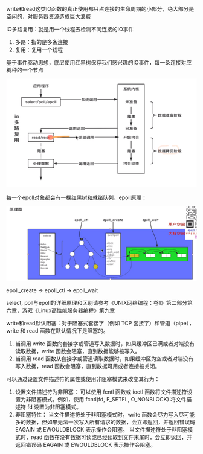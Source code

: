 write和read这类IO函数的真正使用都只占连接的生命周期的小部分，绝大部分是空闲的，对服务器资源造成巨大浪费

IO多路复用：就是用一个线程去检测不同连接的IO事件
1. 多路：指的是多条连接
2. 复用：复用一个线程

基于事件驱动思想，底层使用红黑树保存我们感兴趣的IO事件，每一条连接对应树种的一个节点


![alt text](pictures/image4.png)

每一个epoll对象都会有一棵红黑树和就绪队列，epoll原理：

![alt text](pictures/image5.png)

epoll_create  -> epoll_ctl -> epoll_wait


select, poll与epoll的详细原理和区别请参考《UNIX网络编程：卷1》第二部分第六章，游双《Linux高性能服务器编程》第九章

write和read默认阻塞：对于阻塞式套接字（例如 TCP 套接字）和管道（pipe），write 和 read 函数在默认情况下是阻塞的。
1. 当调用 write 函数向套接字或管道写入数据时，如果缓冲区已满或者对端没有读取数据，write 函数会阻塞，直到数据能够被写入。
2. 当调用 read 函数从套接字或管道读取数据时，如果缓冲区为空或者对端没有写入数据，read 函数会阻塞，直到数据可用或者连接被关闭。

可以通过设置文件描述符的属性或使用非阻塞模式来改变其行为：
1. 设置文件描述符为非阻塞：
可以使用 fcntl 函数或 ioctl 函数将文件描述符设置为非阻塞模式。例如，使用 fcntl(fd, F_SETFL, O_NONBLOCK) 将文件描述符 fd 设置为非阻塞模式。
2. 非阻塞特性：
当文件描述符处于非阻塞模式时，write 函数会尽力写入尽可能多的数据，但如果无法一次写入所有请求的数据，会立即返回，并返回错误码 EAGAIN 或 EWOULDBLOCK 表示操作会阻塞。
当文件描述符处于非阻塞模式时，read 函数在没有数据可读或已经读取到文件末尾时，会立即返回，并返回错误码 EAGAIN 或 EWOULDBLOCK 表示操作会阻塞。